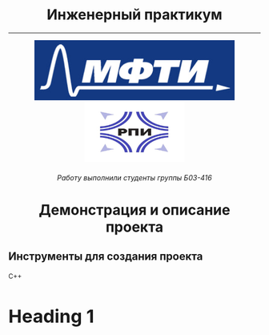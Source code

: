 <h1 align="center">Инженерный практикум</h1>

<hr>

<p align="center">
    <img src="logo.jpg" alt="logo" height="120" width="400"/>
    <img src="logo_2.jpg" alt="logo_2" height="120" width="200"/>
</p>

<h6 align="center">Работу выполнили студенты группы Б03-416</h6>

<h1 align="center">Демонстрация и описание проекта</h1>

<h2><u></u>Инструменты для создания проекта</h2>

<span style="font-size: 13px;"> C++</span>

<h1 style="font-size: 36px;">Heading 1</h1>
